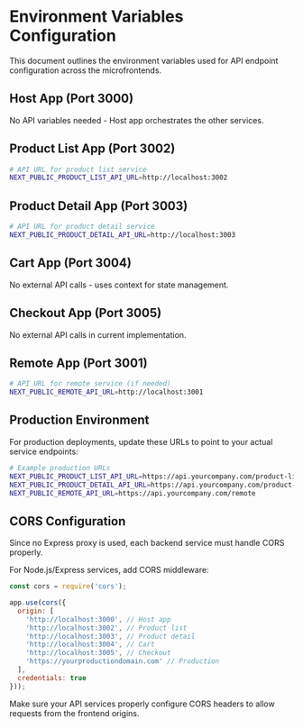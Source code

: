 # Environment Variables Configuration

This document outlines the environment variables used for API endpoint configuration across the microfrontends.

## Host App (Port 3000)

No API variables needed - Host app orchestrates the other services.

## Product List App (Port 3002)

```bash
# API URL for product list service
NEXT_PUBLIC_PRODUCT_LIST_API_URL=http://localhost:3002
```

## Product Detail App (Port 3003)

```bash
# API URL for product detail service  
NEXT_PUBLIC_PRODUCT_DETAIL_API_URL=http://localhost:3003
```

## Cart App (Port 3004)

No external API calls - uses context for state management.

## Checkout App (Port 3005)

No external API calls in current implementation.

## Remote App (Port 3001)

```bash
# API URL for remote service (if needed)
NEXT_PUBLIC_REMOTE_API_URL=http://localhost:3001
```

## Production Environment

For production deployments, update these URLs to point to your actual service endpoints:

```bash
# Example production URLs
NEXT_PUBLIC_PRODUCT_LIST_API_URL=https://api.yourcompany.com/product-list
NEXT_PUBLIC_PRODUCT_DETAIL_API_URL=https://api.yourcompany.com/product-detail
NEXT_PUBLIC_REMOTE_API_URL=https://api.yourcompany.com/remote
```

## CORS Configuration

Since no Express proxy is used, each backend service must handle CORS properly. 

For Node.js/Express services, add CORS middleware:

```javascript
const cors = require('cors');

app.use(cors({
  origin: [
    'http://localhost:3000', // Host app
    'http://localhost:3002', // Product list
    'http://localhost:3003', // Product detail  
    'http://localhost:3004', // Cart
    'http://localhost:3005', // Checkout
    'https://yourproductiondomain.com' // Production
  ],
  credentials: true
}));
```

Make sure your API services properly configure CORS headers to allow requests from the frontend origins.
